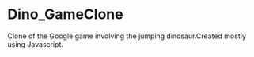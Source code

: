 # Dino_GameClone
Clone of the Google game involving the jumping dinosaur.Created mostly using Javascript.
